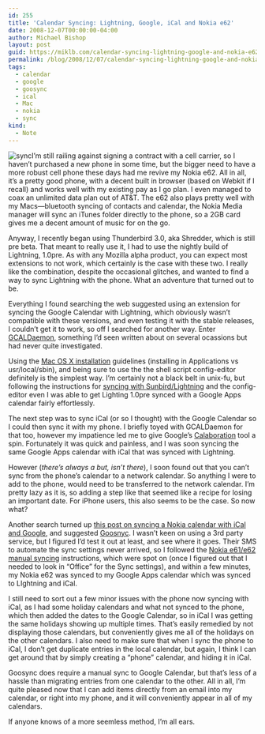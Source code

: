 ```yaml
---
id: 255
title: 'Calendar Syncing: Lightning, Google, iCal and Nokia e62'
date: 2008-12-07T00:00:00-04:00
author: Michael Bishop
layout: post
guid: https://miklb.com/calendar-syncing-lightning-google-and-nokia-e62
permalink: /blog/2008/12/07/calendar-syncing-lightning-google-and-nokia-e62/
tags:
  - calendar
  - google
  - goosync
  - ical
  - Mac
  - nokia
  - sync
kind:
  - Note
---
```

<p><img src="http://miklb.com/user/files/sync.jpg" alt="sync" class="right" />I’m still railing against signing a contract with a cell carrier, so I haven’t purchased a new phone in some time, but the bigger need to have a more robust cell phone these days had me revive my Nokia e62.  All in all, it’s a pretty good phone, with a decent built in browser (based on Webkit if I recall) and works well with my existing pay as I go plan.  I even managed to coax an unlimited data plan out of AT&T.  The e62 also plays pretty well with my Macs—bluetooth syncing of contacts and calendar, the Nokia Media manager will sync an iTunes folder directly to the phone, so a 2GB card gives me a decent amount of music for on the go.</p>

<p>Anyway, I recently began using Thunderbird 3.0, aka Shredder, which is still pre beta.  That meant to really use it, I had to use the nightly build of Lightning, 1.0pre.  As with any Mozilla alpha product, you can expect most extensions to not work, which certainly is the case with these two.  I really like the combination, despite the occasional glitches, and wanted to find a way to sync Lightning with the phone.  What an adventure that turned out to be.</p>

<p>Everything I found searching the web suggested using an extension for syncing the Google Calendar with Lightning, which obviously wasn’t compatible with these versions, and even testing it with the stable releases, I couldn’t get it to work, so off I searched for another way.  Enter <a href="http://gcaldaemon.sourceforge.net/">GCALDaemon</a>, something I’d seen written about on several ocassions but had never quite investigated.</p>

<p>Using the <a href="http://gcaldaemon.sourceforge.net/usage12.html">Mac OS X installation</a> guidelines (installing in Applications vs usr/local/sbin), and being sure to use the the shell script config-editor definitely is the simplest way.  I’m certainly not a black belt in unix-fu, but following the instructions for <a href="http://gcaldaemon.sourceforge.net/usage.html#top">syncing with Sunbird/Lightning</a> and the config-editor even I was able to get Lighting 1.0pre synced with a Google Apps calendar fairly effortlessly.</p>

<p>The next step was to sync iCal (or so I thought) with the Google Calendar so I could then sync it with my phone.  I briefly toyed with GCALDaemon for that too, however my impatience led me to give Google’s <a href="http://code.google.com/p/calaboration/">Calaboration</a> tool a spin. Fortunately it was quick and painless, and I was soon syncing the same Google Apps calendar with iCal that was synced with Lightning.</p>

<p>However (<em>there’s always a but, isn’t there</em>), I soon found out that you can’t sync from the phone’s calendar to a network calendar.  So anything I were to add to the phone, would need to be transferred to the network calendar.  I’m pretty lazy as it is, so adding a step like that seemed like a recipe for losing an important date.  For iPhone users, this also seems to be the case.  So now what?</p>

<p>Another search turned up <a href="http://thenokiablog.com/2008/09/29/how-to-sync-google-calendar-apple-ical-and-nokia-phone-calendar/">this post on syncing a Nokia calendar with iCal and Google</a>, and suggested <a href="http://www.goosync.com/">Goosnyc</a>. I wasn’t keen on using a 3rd party service, but I figured I’d test it out at least, and see where it goes.  Their SMS to automate the sync settings never arrived, so I followed the <a href="http://www.goosync-forum.com/showthread.php?t=8">Nokia e61/e62 manual syncing</a> instructions, which were spot on (once I figured out that I needed to look in “Office” for the Sync settings), and within a few minutes, my Nokia e62 was synced to my Google Apps calendar which was synced to LIghtning and iCal.</p>

<p>I still need to sort out a few minor issues with the phone now syncing with iCal, as I had some holiday calendars and what not synced to the phone, which then added the dates to the Google Calendar, so in iCal I was getting the same holidays showing up multiple times.  That’s easily remedied by not displaying those calendars, but conveniently gives me all of the holidays on the other calendars.  I also need to make sure that when I sync the phone to iCal, I don’t get duplicate entries in the local calendar, but again, I think I can get around that by simply creating a “phone” calendar, and hiding it in iCal.</p>

<p>Goosync does require a manual sync to Google Calendar, but that’s less of a hassle than migrating entries from one calendar to the other.  All in all, I’m quite pleased now that I can add items directly from an email into my calendar, or right into my phone, and it will conveniently appear in all of my calendars.</p>

<p>If anyone knows of a more seemless method, I’m all ears.</p>